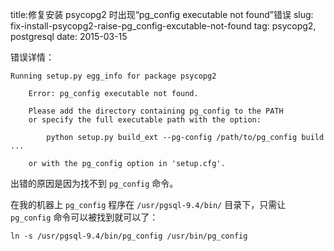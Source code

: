 title:修复安装 psycopg2 时出现“pg_config executable not found”错误
slug: fix-install-psycopg2-raise-pg_config-excutable-not-found
tag: psycopg2, postgresql
date: 2015-03-15

错误详情：

    Running setup.py egg_info for package psycopg2
        
        Error: pg_config executable not found.
        
        Please add the directory containing pg_config to the PATH
        or specify the full executable path with the option:
        
            python setup.py build_ext --pg-config /path/to/pg_config build ...
        
        or with the pg_config option in 'setup.cfg'.

出错的原因是因为找不到 `pg_config` 命令。

在我的机器上 `pg_config` 程序在 `/usr/pgsql-9.4/bin/` 目录下，只需让 `pg_config` 命令可以被找到就可以了：

    ln -s /usr/pgsql-9.4/bin/pg_config /usr/bin/pg_config

